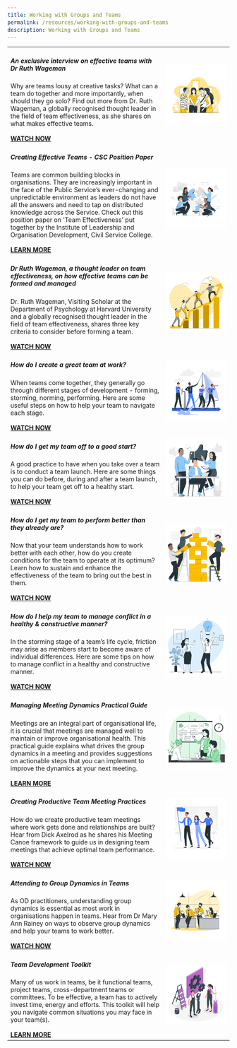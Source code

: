 ```yaml
---
title: Working with Groups and Teams
permalink: /resources/working-with-groups-and-teams
description: Working with Groups and Teams
---
```

<table><col width="70%"><col width="30%">

<tr><td><h5><b>An exclusive interview on effective teams with Dr Ruth Wageman </b></h5>
Why are teams lousy at creative tasks? What can a team do together and more importantly, when should they go solo? Find out more from Dr. Ruth Wageman, a globally recognised thought leader in the field of team effectiveness, as she shares on what makes effective teams.<br><br><a href ="https://vimeo.com/39463182"><b>WATCH NOW</b></a></td> <td><img src="/images/team1.jpg"></td></tr>

<tr><td><h5><b>Creating Effective Teams - CSC Position Paper</b></h5>
Teams are common building blocks in organisations. They are increasingly important in the face of the Public Service’s ever-changing and unpredictable environment as leaders do not have all the answers and need to tap on distributed knowledge across the Service. Check out this position paper on 'Team Effectiveness' put together by the Institute of Leadership and Organisation Development, Civil Service College.<br><br><a href ="https://go.gov.sg/teameffectivenesspaper"><b>LEARN MORE</b></a></td> <td><img src="/images/team2.jpg"></td></tr>
  
<tr><td><h5><b>Dr Ruth Wageman, a thought leader on team effectiveness, on how effective teams can be formed and managed</b></h5>
Dr. Ruth Wageman, Visiting Scholar at the Department of Psychology at Harvard University and a globally recognised thought leader in the field of team effectiveness, shares three key criteria to consider before forming a team.<br><br><a href ="https://vimeo.com/39463181"><b>WATCH NOW</b></a></td> <td><img src="/images/team5.jpg"></td></tr>
  
<tr><td><h5><b>How do I create a great team at work?</b></h5>
When teams come together, they generally go through different stages of development - forming, storming, norming, performing. Here are some useful steps on how to help your team to navigate each stage.<br><br><a href ="https://vimeo.com/114532603"><b>WATCH NOW</b></a></td> <td><img src="/images/team9.jpg"></td></tr>
  
<tr><td><h5><b>How do I get my team off to a good start?</b></h5>
A good practice to have when you take over a team is to conduct a team launch. Here are some things you can do before, during and after a team launch, to help your team get off to a healthy start.<br><br><a href ="https://vimeo.com/115682514"><b>WATCH NOW</b></a></td> <td><img src="/images/team6.jpg"></td></tr>
  
<tr><td><h5><b>How do I get my team to perform better than they already are?</b></h5>
Now that your team understands how to work better with each other, how do you create conditions for the team to operate at its optimum? Learn how to sustain and enhance the effectiveness of the team to bring out the best in them.<br><br><a href ="https://vimeo.com/136700484"><b>WATCH NOW</b></a></td> <td><img src="/images/team10.jpg"></td></tr>
  
<tr><td><h5><b>How do I help my team to manage conflict in a healthy & constructive manner?</b></h5>
In the storming stage of a team’s life cycle, friction may arise as members start to become aware of individual differences. Here are some tips on how to manage conflict in a healthy and constructive manner.<br><br><a href ="https://vimeo.com/120776728"><b>WATCH NOW</b></a></td> <td><img src="/images/engage4.jpg"></td></tr>

<tr><td><h5><b>Managing Meeting Dynamics Practical Guide</b></h5>
Meetings are an integral part of organisational life, it is crucial that meetings are managed well to maintain or improve organisational health. This practical guide explains what drives the group dynamics in a meeting and provides suggestions on actionable steps that you can implement to improve the dynamics at your next meeting.<br><br><a href ="https://go.gov.sg/meetingdynamicsguide"><b>LEARN MORE</b></a></td> <td><img src="/images/consulting.jpg"></td></tr>
  
<tr><td><h5><b>Creating Productive Team Meeting Practices</b></h5>
How do we create productive team meetings where work gets done and relationships are built? Hear from Dick Axelrod as he shares his Meeting Canoe framework to guide us in designing team meetings that achieve optimal team performance.<br><br><a href ="https://vimeo.com/133618248"><b>WATCH NOW</b></a></td> <td><img src="/images/lead1.jpg"></td></tr>
  
<tr><td><h5><b>Attending to Group Dynamics in Teams </b></h5>
As OD practitioners, understanding group dynamics is essential as most work in organisations happen in teams. Hear from Dr Mary Ann Rainey on ways to observe group dynamics and help your teams to work better.<br><br><a href ="https://vimeo.com/130939928"><b>WATCH NOW</b></a></td> <td><img src="/images/team4.jpg"></td></tr>
  
<tr><td><h5><b>Team Development Toolkit</b></h5>
Many of us work in teams, be it functional teams, project teams, cross-department teams or committees. To be effective, a team has to actively invest time, energy and efforts. This toolkit will help you navigate common situations you may face in your team(s).<br><br><a href ="https://go.gov.sg/teamtoolkit"><b>LEARN MORE</b></a></td> <td><img src="/images/toolkit1.jpg"></td></tr>